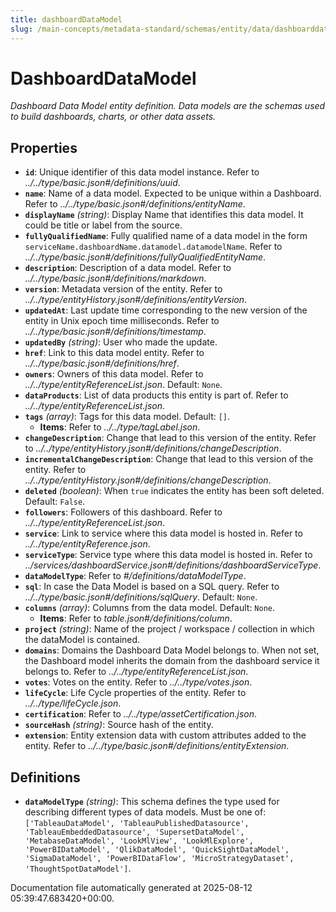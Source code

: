 ```yaml
---
title: dashboardDataModel
slug: /main-concepts/metadata-standard/schemas/entity/data/dashboarddatamodel
---
```


# DashboardDataModel

*Dashboard Data Model entity definition. Data models are the schemas used to build dashboards, charts, or other data assets.*

## Properties

- **`id`**: Unique identifier of this data model instance. Refer to *../../type/basic.json#/definitions/uuid*.
- **`name`**: Name of a data model. Expected to be unique within a Dashboard. Refer to *../../type/basic.json#/definitions/entityName*.
- **`displayName`** *(string)*: Display Name that identifies this data model. It could be title or label from the source.
- **`fullyQualifiedName`**: Fully qualified name of a data model in the form `serviceName.dashboardName.datamodel.datamodelName`. Refer to *../../type/basic.json#/definitions/fullyQualifiedEntityName*.
- **`description`**: Description of a data model. Refer to *../../type/basic.json#/definitions/markdown*.
- **`version`**: Metadata version of the entity. Refer to *../../type/entityHistory.json#/definitions/entityVersion*.
- **`updatedAt`**: Last update time corresponding to the new version of the entity in Unix epoch time milliseconds. Refer to *../../type/basic.json#/definitions/timestamp*.
- **`updatedBy`** *(string)*: User who made the update.
- **`href`**: Link to this data model entity. Refer to *../../type/basic.json#/definitions/href*.
- **`owners`**: Owners of this data model. Refer to *../../type/entityReferenceList.json*. Default: `None`.
- **`dataProducts`**: List of data products this entity is part of. Refer to *../../type/entityReferenceList.json*.
- **`tags`** *(array)*: Tags for this data model. Default: `[]`.
  - **Items**: Refer to *../../type/tagLabel.json*.
- **`changeDescription`**: Change that lead to this version of the entity. Refer to *../../type/entityHistory.json#/definitions/changeDescription*.
- **`incrementalChangeDescription`**: Change that lead to this version of the entity. Refer to *../../type/entityHistory.json#/definitions/changeDescription*.
- **`deleted`** *(boolean)*: When `true` indicates the entity has been soft deleted. Default: `False`.
- **`followers`**: Followers of this dashboard. Refer to *../../type/entityReferenceList.json*.
- **`service`**: Link to service where this data model is hosted in. Refer to *../../type/entityReference.json*.
- **`serviceType`**: Service type where this data model is hosted in. Refer to *../services/dashboardService.json#/definitions/dashboardServiceType*.
- **`dataModelType`**: Refer to *#/definitions/dataModelType*.
- **`sql`**: In case the Data Model is based on a SQL query. Refer to *../../type/basic.json#/definitions/sqlQuery*. Default: `None`.
- **`columns`** *(array)*: Columns from the data model. Default: `None`.
  - **Items**: Refer to *table.json#/definitions/column*.
- **`project`** *(string)*: Name of the project / workspace / collection in which the dataModel is contained.
- **`domains`**: Domains the Dashboard Data Model belongs to. When not set, the Dashboard model inherits the domain from the dashboard service it belongs to. Refer to *../../type/entityReferenceList.json*.
- **`votes`**: Votes on the entity. Refer to *../../type/votes.json*.
- **`lifeCycle`**: Life Cycle properties of the entity. Refer to *../../type/lifeCycle.json*.
- **`certification`**: Refer to *../../type/assetCertification.json*.
- **`sourceHash`** *(string)*: Source hash of the entity.
- **`extension`**: Entity extension data with custom attributes added to the entity. Refer to *../../type/basic.json#/definitions/entityExtension*.
## Definitions

- **`dataModelType`** *(string)*: This schema defines the type used for describing different types of data models. Must be one of: `['TableauDataModel', 'TableauPublishedDatasource', 'TableauEmbeddedDatasource', 'SupersetDataModel', 'MetabaseDataModel', 'LookMlView', 'LookMlExplore', 'PowerBIDataModel', 'QlikDataModel', 'QuickSightDataModel', 'SigmaDataModel', 'PowerBIDataFlow', 'MicroStrategyDataset', 'ThoughtSpotDataModel']`.


Documentation file automatically generated at 2025-08-12 05:39:47.683420+00:00.
